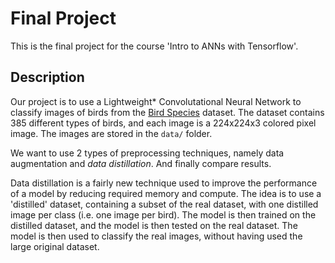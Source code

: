 # Final Project

This is the final project for the course 'Intro to ANNs with Tensorflow'.

## Description

Our project is to use a Lightweight* Convolutational Neural Network to classify images of birds from the [Bird Species](https://www.kaggle.com/gpiosenka/100-bird-species) dataset. The dataset contains 385 different types of birds, and each image is a 224x224x3 colored pixel image. The images are stored in the `data/` folder.

We want to use 2 types of preprocessing techniques, namely data augmentation and *data distillation*. And finally compare results.

Data distillation is a fairly new technique used to improve the performance of a model by reducing required memory and compute. The idea is to use a 'distilled' dataset, containing a subset of the real dataset, with one distilled image per class (i.e. one image per bird). The model is then trained on the distilled dataset, and the model is then tested on the real dataset. The model is then used to classify the real images, without having used the large original dataset.



